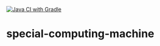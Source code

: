 [![Java CI with Gradle](https://github.com/aakoo55/special-computing-machine/actions/workflows/gradle.yml/badge.svg)](https://github.com/aakoo55/special-computing-machine/actions/workflows/gradle.yml)

# special-computing-machine
